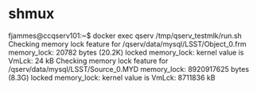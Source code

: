 # shmux

fjammes@ccqserv101:~$ docker exec qserv /tmp/qserv_testmlk/run.sh
Checking memory lock feature for /qserv/data/mysql/LSST/Object_0.frm
memory_lock: 20782 bytes (20.2K) locked
memory_lock: kernel value is VmLck:           24 kB
Checking memory lock feature for /qserv/data/mysql/LSST/Source_0.MYD
memory_lock: 8920917625 bytes (8.3G) locked
memory_lock: kernel value is VmLck:      8711836 kB


